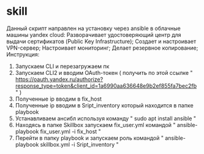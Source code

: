 # skill
Данный скрипт направлен на установку через ansible в облачные машины yandex cloud:
Разворачивает удостоверяющий центр для выдачи сертификатов (Public Key Infrastructure);
Создает и настроивает VPN-сервер;
Настроивает мониторинг;
Делает резервное копирование;
Инструкция:
1) Запускаем CLI и перезагружаем пк
2) Запускаем CLI2 и вводим OAuth-токен ( получить по этой ссылке " https://oauth.yandex.ru/authorize?response_type=token&client_id=1a6990aa636648e9b2ef855fa7bec2fb " )
3) Полученные ip вводим в fix_host
4) Полученные ip вводим в Sript_inventory который находится в папке playbook
5) Устанавливаем ансибл используя команду " sudo apt install ansible "
6) Находясь в папке Skillbox запускаем fix_user.yml командой " ansible-playbook fix_user.yml -i fix_host "
7) Перейти в папку playbook  и запускаем роль командой " ansible-playbook skillbox.yml -i Sript_inventory "
